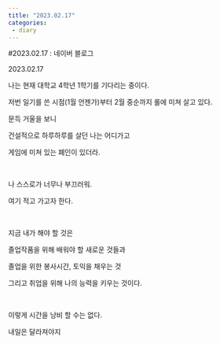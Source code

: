 ```yaml
---
title: "2023.02.17"
categories:
 - diary
---
```

#2023.02.17 : 네이버 블로그
<div class="wrap_rabbit pcol2 _param(1) _postViewArea223018438013" id="post-view223018438013">
<!-- Rabbit HTML --><div class="se-viewer se-theme-default" lang="ko-KR">
<!-- SE_DOC_HEADER_END -->
<div class="se-main-container">
<div class="se-component se-text se-l-default" id="SE-27cbd2e5-1d20-487b-b5ba-715080f1d2ec">
<div class="se-component-content">
<div class="se-section se-section-text se-l-default">
<div class="se-module se-module-text">
<!-- SE-TEXT { --><p class="se-text-paragraph se-text-paragraph-align-" id="SE-70b49ef1-e779-4e08-a698-bcdf3d2daf11" style=""><span class="se-fs- se-ff-" id="SE-59c72416-fba4-4a4e-8860-5c9f4ddf6261" style="">2023.02.17</span></p><!-- } SE-TEXT --><!-- SE-TEXT { --><p class="se-text-paragraph se-text-paragraph-align-" id="SE-2bf0fb15-de30-4dad-a819-5ebfa3a31951" style=""><span class="se-fs- se-ff-" id="SE-6bbd7e28-754a-4c40-948d-c9991fcc6416" style="">나는 현재 대학교 4학년 1학기를 기다리는 중이다.</span></p><!-- } SE-TEXT --><!-- SE-TEXT { --><p class="se-text-paragraph se-text-paragraph-align-" id="SE-264c6c5a-10d7-430a-8aae-033dbeddd2a4" style=""><span class="se-fs- se-ff-" id="SE-e4f6fb66-4db4-4085-8f1d-fe8313cd2df8" style="">저번 일기를 쓴 시점(1월 언젠가)부터 2월 중순까지 롤에 미쳐 살고 있다.</span></p><!-- } SE-TEXT --><!-- SE-TEXT { --><p class="se-text-paragraph se-text-paragraph-align-" id="SE-69174f26-be10-4de8-9089-4c30e1740152" style=""><span class="se-fs- se-ff-" id="SE-c7f97447-d7e7-4189-a934-1d0783af7cf9" style="">문득 거울을 보니</span></p><!-- } SE-TEXT --><!-- SE-TEXT { --><p class="se-text-paragraph se-text-paragraph-align-" id="SE-3fd2d871-6d4c-4c2b-9f63-ccdcb2c7c3cd" style=""><span class="se-fs- se-ff-" id="SE-e2af04ff-b75e-49cf-bb3e-5ebbb835d7c1" style="">건설적으로 하루하루를 살던 나는 어디가고</span></p><!-- } SE-TEXT --><!-- SE-TEXT { --><p class="se-text-paragraph se-text-paragraph-align-" id="SE-47a6b93f-01c0-4a9c-88bc-b54e011bae3f" style=""><span class="se-fs- se-ff-" id="SE-0ed37c75-58b2-44ea-88cb-ae54bb95a49a" style="">게임에 미쳐 있는 폐인이 있더라.</span></p><!-- } SE-TEXT --><!-- SE-TEXT { --><p class="se-text-paragraph se-text-paragraph-align-" id="SE-17aef445-21a9-4c89-ac3a-0a15594905c9" style=""><span class="se-fs- se-ff-" id="SE-cc07c3fe-6fdb-4c62-bca2-3e244df8c1df" style="">​</span></p><!-- } SE-TEXT --><!-- SE-TEXT { --><p class="se-text-paragraph se-text-paragraph-align-" id="SE-b644b3dc-5532-48a5-bd98-97a6695bee5e" style=""><span class="se-fs- se-ff-" id="SE-f55f28d0-4340-4f49-ad1f-71ecaace7411" style="">나 스스로가 너무나 부끄러워.</span></p><!-- } SE-TEXT --><!-- SE-TEXT { --><p class="se-text-paragraph se-text-paragraph-align-" id="SE-1a2c0f3c-9c99-4e99-b078-e68adf30d11b" style=""><span class="se-fs- se-ff-" id="SE-cdba781b-8838-4a1b-8fe6-10d14fe76ac4" style="">여기 적고 가고자 한다.</span></p><!-- } SE-TEXT --><!-- SE-TEXT { --><p class="se-text-paragraph se-text-paragraph-align-" id="SE-d63f520a-2a7d-4078-a0fc-cdbd0cec6aa8" style=""><span class="se-fs- se-ff-" id="SE-60b34489-de3a-4551-8890-57b7a9a9e488" style="">​</span></p><!-- } SE-TEXT --><!-- SE-TEXT { --><p class="se-text-paragraph se-text-paragraph-align-" id="SE-4fd4f102-81dc-4c71-ad03-63bb42b2531c" style=""><span class="se-fs- se-ff-" id="SE-7bb290af-a521-4ab3-aabe-255a0b4b67b0" style="">지금 내가 해야 할 것은</span></p><!-- } SE-TEXT --><!-- SE-TEXT { --><p class="se-text-paragraph se-text-paragraph-align-" id="SE-9635d598-bea2-4e93-8c99-50cd693c6dae" style=""><span class="se-fs- se-ff-" id="SE-d78d2f37-2412-4672-9991-71a84d126b2d" style="">졸업작품을 위해 배워야 할 새로운 것들과</span></p><!-- } SE-TEXT --><!-- SE-TEXT { --><p class="se-text-paragraph se-text-paragraph-align-" id="SE-32294cda-b6f3-4c9d-9502-90569ed571d4" style=""><span class="se-fs- se-ff-" id="SE-05f95786-cebe-47bc-87fc-b0d317be08c9" style="">졸업을 위한 봉사시간, 토익을 채우는 것</span></p><!-- } SE-TEXT --><!-- SE-TEXT { --><p class="se-text-paragraph se-text-paragraph-align-" id="SE-f1f44d65-fd03-4ac9-9825-e3f0ba9383cc" style=""><span class="se-fs- se-ff-" id="SE-c93422ca-bda2-4315-953e-ce165ac028dd" style="">그리고 취업을 위해 나의 능력을 키우는 것이다.</span></p><!-- } SE-TEXT --><!-- SE-TEXT { --><p class="se-text-paragraph se-text-paragraph-align-" id="SE-cd94ba49-8bd9-4bfa-bc86-c5434c2afa5d" style=""><span class="se-fs- se-ff-" id="SE-9b09a4b5-2f75-4a2b-9987-cdf616f9e6bd" style="">​</span></p><!-- } SE-TEXT --><!-- SE-TEXT { --><p class="se-text-paragraph se-text-paragraph-align-" id="SE-372b1917-ed6a-4886-9085-b5888c861bb5" style=""><span class="se-fs- se-ff-" id="SE-92347c77-cbf8-4e22-9e75-069f36a4c0d7" style="">이렇게 시간을 낭비 할 수는 없다.</span></p><!-- } SE-TEXT --><!-- SE-TEXT { --><p class="se-text-paragraph se-text-paragraph-align-" id="SE-aea7c214-6709-4863-9e1c-5de44e9ba33d" style=""><span class="se-fs- se-ff-" id="SE-0a7800dd-aef8-48c0-8c4e-3d9c538c4441" style="">내일은 달라져야지</span></p><!-- } SE-TEXT -->
</div>
</div>
</div>
</div> </div>
</div>
</div>